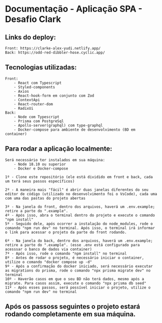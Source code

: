 # Documentação - Aplicação SPA - Desafio Clark

## Links do deploy:
    Front: https://clarke-alex-yudi.netlify.app/
    Back: https://odd-red-dibbler-hose.cyclic.app/

## Tecnologias utilizadas:
    Front: 
        - React com Typescript
        - Styled-components
        - Axios
        - React-hook-form em conjunto com Zod
        - ContextApi
        - React-router-dom
        - RadixUi
    Back:
        - Node com Typescript
        - Prisma com PostgreSql
        - Apollo-server(graphql) com type-graphql
        - Docker-compose para ambiente de desenvolvimento (BD em container)
        
## Para rodar a aplicação localmente:
    Será necessário ter instalados em sua máquina: 
        - Node 18.10 ou superior
        - Docker e Docker-compose
        
    1º - Clone este repositório (ele está dividido em front e back, cada um terá seus passos específicos)
    
    2º - A maneira mais "fácil" é abrir duas janelas diferentes do seu editor de código (utilizado no desenvolvimento foi o VsCode), cada uma com uma das pastas do projeto abertas
    
    3º - Na janela do front, dentro dos arquivos, haverá um .env.example; retire a parte do ".example". 
    4º - Após isso, abra o terminal dentro do projeto e execute o comando "npm install"
    5º - Seguido dele, após ocorrer a instalação do node_modules, rode o comando "npm run dev" no terminal. Após isso, o terminal irá informar o link para acessar o projeto da parte do front rodando.
    
    6º - Na janela do back, dentro dos arquivos, haverá um .env.example; retire a parte do ".example". (esse .env está configurado para acesssar o banco de dados via container)
    7º - Após isso, rode o comando "npm install" no terminal
    8º - Antes de rodar o projeto, é necessário iniciar o container, utilize o comando "docker compose up -d"
    9º - Após a confirmação do docker iniciado, será necessário executar as migrations do prisma, rode o comando "npx prisma migrate dev" no terminal
    10º - Haverão casos em que o seu BD não terá dados, mesmo após a migrate. Para casos assim, execute o comando "npx prisma db seed"
    11º - Após esses passos, será possível iniciar o projeto, utilize o comando "npm run dev" no terminal
    
## Após os passoss seguintes o projeto estará rodando completamente em sua máquina.